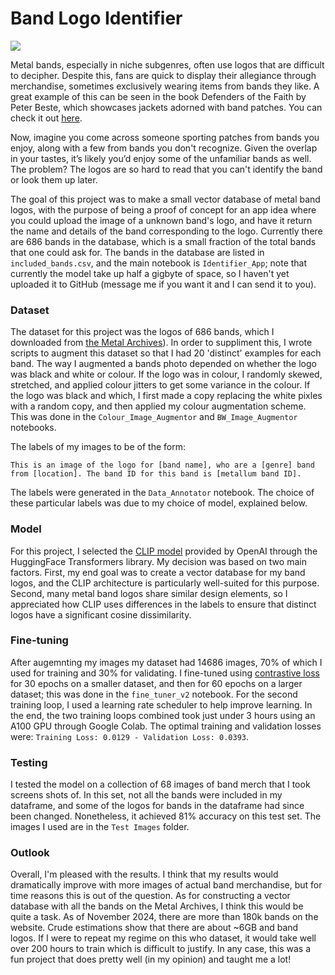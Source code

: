 # Band Logo Identifier

![](https://drive.google.com/uc?export=view&id=1uK2TdenSsdZ1rBB334NJ3U0kZidgbfII)

Metal bands, especially in niche subgenres, often use logos that are difficult to decipher. Despite this, fans are quick to display their allegiance through merchandise,
sometimes exclusively wearing items from bands they like. A great example of this can be seen in the book Defenders of the Faith by Peter Beste, which showcases jackets 
adorned with band patches. You can check it out [here](https://www.peterbeste.com/shop/defenders-of-the-faith-limited-edition).

Now, imagine you come across someone sporting patches from bands you enjoy, along with a few from bands you don't recognize. Given the overlap in your tastes, 
it’s likely you’d enjoy some of the unfamiliar bands as well. The problem? The logos are so hard to read that you can't identify the band or look them up later.

The goal of this project was to make a small vector database of metal band logos, with the purpose of being a proof of concept for an app idea where you could 
upload the image of a unknown band's logo, and have it return the name and details of the band corresponding to the logo. Currently there are 686 bands in the database, which 
is a small fraction of the total bands that one could ask for. The bands in the database are listed in ```included_bands.csv```, and the main notebook is ```Identifier_App```; note that currently the model take up half a gigbyte of space, so I haven't yet uploaded it to GitHub (message me if you want it and I can send it to you).

### Dataset

The dataset for this project was the logos of 686 bands, which I downloaded from [the Metal Archives](https://www.metal-archives.com/)). In order to suppliment this, I wrote scripts to 
augment this dataset so that I had 20 'distinct' examples for each band. The way I augmented a bands photo depended on whether the logo was black and white or colour. If the logo was 
in colour, I randomly skewed, stretched, and applied colour jitters to get some variance in the colour. If the logo was black and which, I first made a copy replacing the white
pixles with a random copy, and then applied my colour augmentation scheme. This was done in the ```Colour_Image_Augmentor``` and ```BW_Image_Augmentor``` notebooks. 

The labels of my images to be of the form:

```
This is an image of the logo for [band name], who are a [genre] band
from [location]. The band ID for this band is [metallum band ID].
```

The labels were generated in the ```Data_Annotator``` notebook. The choice of these particular labels was due to my choice of model, explained below. 

### Model 

For this project, I selected the [CLIP model](https://openai.com/index/clip/) provided by OpenAI through the HuggingFace Transformers library. My decision was based on two main factors. 
First, my end goal was to create a vector database for my band logos, and the CLIP architecture is particularly well-suited for this purpose. Second, many metal band logos 
share similar design elements, so I appreciated how CLIP uses differences in the labels to ensure that distinct logos have a significant cosine dissimilarity.

### Fine-tuning

After augemnting my images my dataset had 14686 images, 70% of which I used for training and 30% for validating. I fine-tuned using [contrastive loss](https://medium.com/towards-data-science/contrastive-loss-explaned-159f2d4a87ec) for 30 epochs
on a smaller dataset, and then for 60 epochs on a larger dataset; this was done in the ```fine_tuner_v2``` notebook. For the second training loop, I used a learning rate scheduler to 
help improve learning. In the end, the two training loops combined took just under 3 hours using an A100 GPU through Google Colab. The optimal training and validation losses were:
```Training Loss: 0.0129 - Validation Loss: 0.0393```.

### Testing 

I tested the model on a collection of 68 images of band merch that I took screens shots of. In this set, not all the bands were included in my dataframe, and some of the logos for bands 
in the dataframe had since been changed. Nonetheless, it achieved 81% accuracy on this test set. The images I used are in the ```Test Images``` folder. 

### Outlook

Overall, I'm pleased with the results. I think that my results would dramatically improve with more images of actual band merchandise, but for time reasons this is out of the question. 
As for constructing a vector database with all the bands on the Metal Archives, I think this would be quite a task. As of November 2024, there are more than 180k bands on the website. 
Crude estimations show that there are about ~6GB and band logos. If I were to repeat my regime on this who dataset, it would take well over 200 hours to train which is difficult to justify. 
In any case, this was a fun project that does pretty well (in my opinion) and taught me a lot!



